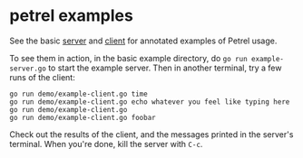 # petrel examples

See the basic
[server](https://github.com/firepear/petrel/blob/main/examples/basic/example-server.go)
and
[client](https://github.com/firepear/petrel/blob/main/examples/basic/example-client.go)
for annotated examples of Petrel usage.

To see them in action, in the basic example directory, do `go run
example-server.go` to start the example server. Then in another
terminal, try a few runs of the client:

```
go run demo/example-client.go time
go run demo/example-client.go echo whatever you feel like typing here
go run demo/example-client.go
go run demo/example-client.go foobar
```

Check out the results of the client, and the messages printed in the
server's terminal. When you're done, kill the server with `C-c`.
